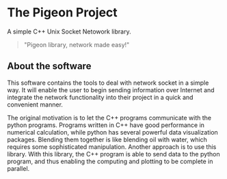# The Pigeon Project
A simple C++ Unix Socket Netowork library. 
>"Pigeon library, network made easy!"

## About the software

This software contains the tools to deal with network socket in a simple way. It will enable the user to begin sending information over Internet and integrate the network functionality into their project in a quick and convenient manner.

The original motivation is to let the C++ programs communicate with the python programs. Programs written in C++ have good performance in numerical calculation, while python has several powerful data visualization packages. Blending them together is like blending oil with water, which requires some sophisticated manipulation. Another approach is to use this library. With this library, the C++ program is able to send data to the python program, and thus enabling the computing and plotting to be complete in parallel. 
